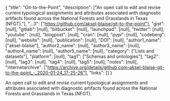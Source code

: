 {
  "title": "Git-to-the-Point",
  "description": ["An open call to edit and revise current typological assignments and attributes associated with diagnostic artifacts found across the National Forests and Grasslands in Texas (NFGT)."],
  "...3": ["https://github.com/aksel-blaise/git-to-the-point"],
  "gist": [null],
  "gitlab": [null],
  "bitbucket": [null],
  "launchpad": [null],
  "twitter": [null],
  "youtube": [null],
  "blogpost": [null],
  "cran": [null],
  "pypi": [null],
  "codeberg": [null],
  "website": [null],
  "publication": [null],
  "DOI": [null],
  "author1_name": ["aksel-blaise"],
  "author2_name": [null],
  "author3_name": [null],
  "author4_name": [null],
  "author5_name": [null],
  "category": ["Lists and datasets"],
  "platform": [null],
  "tag1": ["Schemas and ontologies"],
  "tag2": [null],
  "tag3": [null],
  "tag4": [null],
  "tag5": [null],
  "notes": [null],
  "internetarchive": ["https://archive.org/details/github.com-aksel-blaise-git-to-the-point_-_2020-01-24_17-25-26"],
  "links": []
}

<!-- Generated by csv2md.R – do not edit by hand -->

An open call to edit and revise current typological assignments and attributes associated with diagnostic artifacts found across the National Forests and Grasslands in Texas (NFGT).